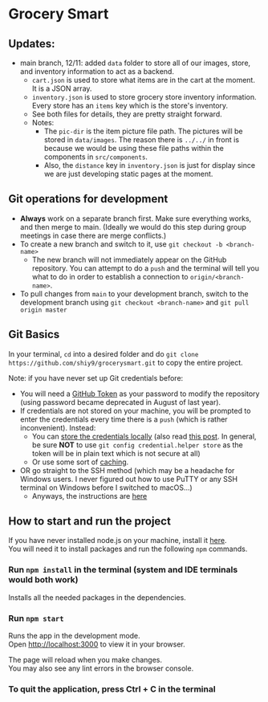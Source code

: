 # Grocery Smart

## Updates:
* main branch, 12/11: added `data` folder to store all of our images, store, and inventory information to act as a backend.
  * `cart.json` is used to store what items are in the cart at the moment. It is a JSON array.
  * `inventory.json` is used to store grocery store inventory information. Every store has an `items` key which is the
store's inventory.
  * See both files for details, they are pretty straight forward. 
  * Notes:
    * The `pic-dir` is the item picture file path. The pictures will be stored in `data/images`. The reason there is `../../` in
front is because we would be using these file paths within the components in `src/components`.
    * Also, the `distance` key in `inventory.json` is just for display since we are just developing static pages at the moment. 

## Git operations for development
* **Always** work on a separate branch first. Make sure everything works, and then merge to main. (Ideally we would do this step during group meetings in case there are merge conflicts.)
* To create a new branch and switch to it, use `git checkout -b <branch-name>`
  * The new branch will not immediately appear on the GitHub repository. You can attempt to do a `push` and the terminal 
will tell you what to do in order to establish a connection to `origin/<branch-name>`.
* To pull changes from `main` to your development branch, switch to the development branch using `git checkout <branch-name>` and `git pull origin master`

## Git Basics
In your terminal, `cd` into a desired folder and do `git clone https://github.com/shiy9/grocerysmart.git` to copy the entire project.

Note: if you have never set up Git credentials before:
- You will need a [GitHub Token](https://docs.github.com/en/enterprise-server@3.4/authentication/keeping-your-account-and-data-secure/creating-a-personal-access-token) as your password 
to modify the repository (using password became deprecated in August of last year).
- If credentials are not stored on your machine, you will be prompted to enter the credentials every time there is a `push` (which is rather inconvenient). Instead:
  - You can [store the credentials locally](https://git-scm.com/docs/git-credential-store) (also read [this post](https://stackoverflow.com/questions/28104581/how-secure-is-storing-password-with-git/28104587#28104587). In general, be sure **NOT** to use `git config credential.helper store` as the token will be in plain text which is not secure at all)
  - Or use some sort of [caching](https://docs.github.com/en/get-started/getting-started-with-git/caching-your-github-credentials-in-git).
- OR go straight to the SSH method (which may be a headache for Windows users. I never figured out how to use PuTTY or any SSH terminal on Windows before I switched to macOS...)
  - Anyways, the instructions are [here](https://docs.github.com/en/authentication/connecting-to-github-with-ssh)


## How to start and run the project

If you have never installed node.js on your machine, install it [here](https://nodejs.org/en/download/). \
You will need it to install packages and run the following `npm` commands.

### Run `npm install` in the terminal (system and IDE terminals would both work)

Installs all the needed packages in the dependencies.

### Run `npm start`

Runs the app in the development mode.\
Open [http://localhost:3000](http://localhost:3000) to view it in your browser.

The page will reload when you make changes.\
You may also see any lint errors in the browser console.

### To quit the application, press Ctrl + C in the terminal

